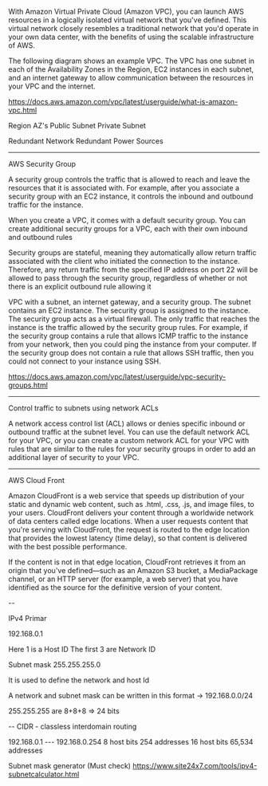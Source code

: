 With Amazon Virtual Private Cloud (Amazon VPC), you can launch AWS resources in a logically isolated virtual network that you've defined. This virtual network closely resembles a traditional network that you'd operate in your own data center, with the benefits of using the scalable infrastructure of AWS.

The following diagram shows an example VPC. The VPC has one subnet in each of the Availability Zones in the Region, EC2 instances in each subnet, and an internet gateway to allow communication between the resources in your VPC and the internet.

https://docs.aws.amazon.com/vpc/latest/userguide/what-is-amazon-vpc.html

Region
    AZ's
        Public Subnet
        Private Subnet

Redundant Network
Redundant Power Sources

--------------------

AWS Security Group

A security group controls the traffic that is allowed to reach and leave the resources that it is associated with. For example, after you associate a security group with an EC2 instance, it controls the inbound and outbound traffic for the instance.

When you create a VPC, it comes with a default security group. You can create additional security groups for a VPC, each with their own inbound and outbound rules

Security groups are stateful, meaning they automatically allow return traffic associated with the client who initiated the connection to the instance. Therefore, any return traffic from the specified IP address on port 22 will be allowed to pass through the security group, regardless of whether or not there is an explicit outbound rule allowing it

VPC with a subnet, an internet gateway, and a security group. The subnet contains an EC2 instance. The security group is assigned to the instance. The security group acts as a virtual firewall. The only traffic that reaches the instance is the traffic allowed by the security group rules. For example, if the security group contains a rule that allows ICMP traffic to the instance from your network, then you could ping the instance from your computer. If the security group does not contain a rule that allows SSH traffic, then you could not connect to your instance using SSH.

https://docs.aws.amazon.com/vpc/latest/userguide/vpc-security-groups.html

--------------------

Control traffic to subnets using network ACLs


A network access control list (ACL) allows or denies specific inbound or outbound traffic at the subnet level. You can use the default network ACL for your VPC, or you can create a custom network ACL for your VPC with rules that are similar to the rules for your security groups in order to add an additional layer of security to your VPC.


--------------------


AWS Cloud Front

Amazon CloudFront is a web service that speeds up distribution of your static and dynamic web content, such as .html, .css, .js, and image files, to your users. CloudFront delivers your content through a worldwide network of data centers called edge locations. When a user requests content that you're serving with CloudFront, the request is routed to the edge location that provides the lowest latency (time delay), so that content is delivered with the best possible performance.


If the content is not in that edge location, CloudFront retrieves it from an origin that you've defined—such as an Amazon S3 bucket, a MediaPackage channel, or an HTTP server (for example, a web server) that you have identified as the source for the definitive version of your content.

--

IPv4 Primar

192.168.0.1

Here 1 is a Host ID
The first 3 are Network ID

Subnet mask
255.255.255.0

It is used to define the network and host Id

A network and subnet mask can be written in this format -> 192.168.0.0/24

255.255.255 are 8+8+8 => 24 bits

--
CIDR - classless interdomain routing

192.168.0.1 --- 192.168.0.254
8 host bits 254 addresses
16 host bits 65,534 addresses

Subnet mask generator (Must check)
https://www.site24x7.com/tools/ipv4-subnetcalculator.html

